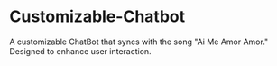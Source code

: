 # Customizable-Chatbot
A customizable ChatBot that syncs with the song "Ai Me Amor Amor." Designed to enhance user interaction.
